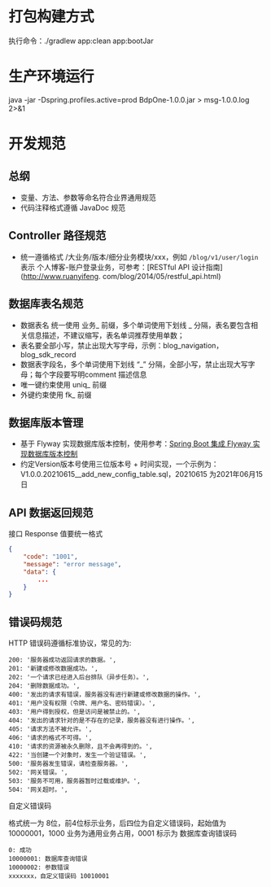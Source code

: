 # 打包构建方式

执行命令：./gradlew app:clean app:bootJar

# 生产环境运行
java -jar -Dspring.profiles.active=prod BdpOne-1.0.0.jar > msg-1.0.0.log 2>&1

# 开发规范

## 总纲

* 变量、方法、参数等命名符合业界通用规范
* 代码注释格式遵循 JavaDoc 规范

## Controller 路径规范

* 统一遵循格式  /大业务/版本/细分业务模块/xxx，例如 `/blog/v1/user/login` 表示 个人博客-账户登录业务，可参考：[RESTful API 设计指南](http://www.ruanyifeng.
com/blog/2014/05/restful_api.html)

## 数据库表名规范

* 数据表名 统一使用 业务_ 前缀，多个单词使用下划线 _ 分隔，表名要包含相关信息描述，不建议缩写，表名单词推荐使用单数；
* 表名要全部小写，禁止出现大写字母，示例：blog_navigation，blog_sdk_record
* 数据表字段名，多个单词使用下划线 “_” 分隔，全部小写，禁止出现大写字母；每个字段要写明comment 描述信息
* 唯一键约束使用  uniq_ 前缀
* 外键约束使用 fk_ 前缀

## 数据库版本管理

* 基于 Flyway 实现数据库版本控制，使用参考：[Spring Boot 集成 Flyway 实现数据库版本控制 ](https://www.cnblogs.com/wupeixuan/p/12845156.html)
* 约定Version版本号使用三位版本号 + 时间实现，一个示例为：V1.0.0.20210615__add_new_config_table.sql，20210615 为2021年06月15日

## API 数据返回规范

接口 Response 值要统一格式

```json
{
    "code": "1001",
    "message": "error message",
    "data": {
        ...
    }
}
```

## 错误码规范

HTTP 错误码遵循标准协议，常见的为:

```
200: '服务器成功返回请求的数据。',
201: '新建或修改数据成功。',
202: '一个请求已经进入后台排队（异步任务）。',
204: '删除数据成功。',
400: '发出的请求有错误，服务器没有进行新建或修改数据的操作。',
401: '用户没有权限（令牌、用户名、密码错误）。',
403: '用户得到授权，但是访问是被禁止的。',
404: '发出的请求针对的是不存在的记录，服务器没有进行操作。',
405: '请求方法不被允许。',
406: '请求的格式不可得。',
410: '请求的资源被永久删除，且不会再得到的。',
422: '当创建一个对象时，发生一个验证错误。',
500: '服务器发生错误，请检查服务器。',
502: '网关错误。',
503: '服务不可用，服务器暂时过载或维护。',
504: '网关超时。',
```

自定义错误码

格式统一为 8位，前4位标示业务，后四位为自定义错误码，起始值为 10000001，1000 业务为通用业务占用，0001 标示为 数据库查询错误码

```
0: 成功
10000001: 数据库查询错误
10000002: 参数错误
xxxxxxx，自定义错误码 10010001
```